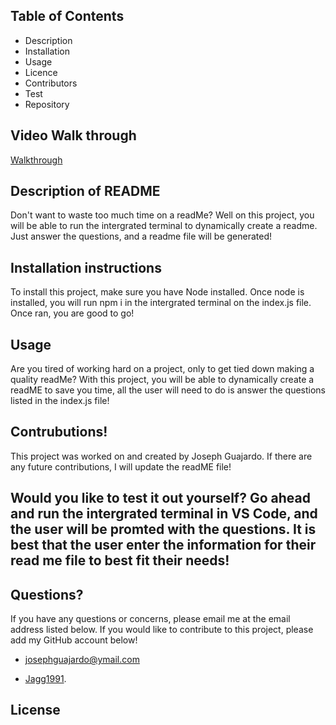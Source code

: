 
## Table of Contents

- Description
- Installation
- Usage
- Licence
- Contributors
- Test
- Repository
   

## Video Walk through

[Walkthrough](https://youtu.be/YGvbKr9cwBc)

## Description of README


Don't want to waste too much time on a readMe? Well on this project, you will be able to run the intergrated terminal to dynamically create a readme. Just answer the questions, and a readme file will be generated!

## Installation instructions

To install this project, make sure you have Node installed. Once node is installed, you will run npm i in the intergrated terminal on the index.js file. Once ran, you are good to go!

## Usage

Are you tired of working hard on a project, only to get tied down making a quality readMe? With this project, you will be able to dynamically create a readME to save you time, all the user will need to do is answer the questions listed in the index.js file!


## Contrubutions!

This project was worked on and created by Joseph Guajardo. If there are any future contributions, I will update the readME file!

## Would you like to test it out yourself? Go ahead and run the intergrated terminal in VS Code, and the user will be promted with the questions. It is best that the user enter the information for their read me file to best fit their needs!

## Questions?

If you have any questions or concerns, please email me at the email address listed below. If you would like to contribute to this project, please add my GitHub account below!

- [josephguajardo@ymail.com](josephguajardo@ymail.com)

- [Jagg1991](Jagg1991).

## License






